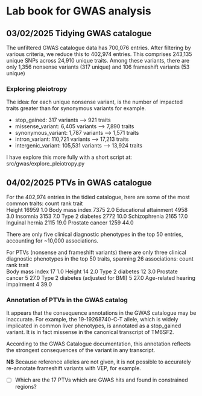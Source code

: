 # Lab book for GWAS analysis

## 03/02/2025 Tidying GWAS catalogue

The unfiltered GWAS catalogue data has 700,076 entries.
After filtering by various criteria, we reduce this to 402,974 entries.
This comprises 243,135 unique SNPs across 24,910 unique traits.
Among these variants, there are only 1,356 nonsense variants (317 unique) and 106 frameshift variants (53 unique)

### Exploring pleiotropy
The idea: for each unique nonsense variant, is the number of impacted traits greater than for synonymous variants for example.
- stop_gained: 317 variants --> 921 traits
- missense_variant: 6,405 variants --> 7,890 traits
- synonymous_variant: 1,787 variants --> 1,571 traits
- intron_variant: 110,721 variants --> 17,213 traits
- intergenic_variant: 105,531 variants --> 13,924 traits

I have explore this more fully with a short script at: src/gwas/explore_pleiotropy.py

## 04/02/2025 PTVs in GWAS catalogue
For the 402,974 entries in the tidied catalogue, here are some of the most common traits:
                                                   count  rank
trait                                                         
Height                                             16959   1.0
Body mass index                                     7375   2.0
Educational attainment                              4958   3.0
Insomnia                                            3153   7.0
Type 2 diabetes                                     2772  10.0
Schizophrenia                                       2165  17.0
Inguinal hernia                                     2115  19.0
Prostate cancer                                     1259  44.0

There are only five clinical diagnostic phenotypes in the top 50 entries, accounting for ~10,000 associations.

For PTVs (nonsense and frameshift variants) there are only three clinical diagnostic phenotypes in the top 50 traits, spanning 26 associations:
                                                    count  rank
trait                                                          
Body mass index                                        17   1.0
Height                                                 14   2.0
Type 2 diabetes                                        12   3.0
Prostate cancer                                         5  27.0
Type 2 diabetes (adjusted for BMI)                      5  27.0
Age-related hearing impairment                          4  39.0

### Annotation of PTVs in the GWAS catalog
It appears that the consequence annotations in the GWAS catalogue may be inaccurate.
For example, the 19-19268740-C-T allele, which is widely implicated in common liver phenotypes, is annotated as a stop_gained variant. 
It is in fact missense in the canonical transcript of TM6SF2.

According to the GWAS Catalogue documentation, this annotation reflects the strongest consequences of the variant in any transcript.

**NB** Because reference alleles are not given, it is not possible to accurately re-annotate frameshift variants with VEP, for example.

- [ ] Which are the 17 PTVs which are GWAS hits and found in constrained regions?